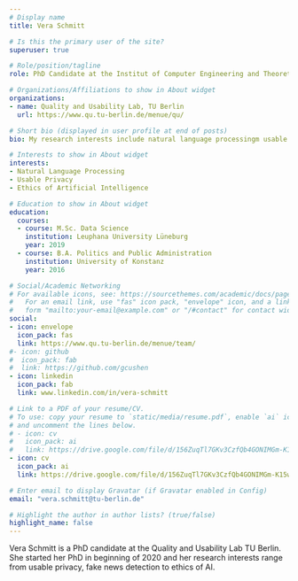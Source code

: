 ```yaml
---
# Display name
title: Vera Schmitt

# Is this the primary user of the site?
superuser: true

# Role/position/tagline
role: PhD Candidate at the Institut of Computer Engineering and Theoretical Computer Science

# Organizations/Affiliations to show in About widget
organizations:
- name: Quality and Usability Lab, TU Berlin
  url: https://www.qu.tu-berlin.de/menue/qu/

# Short bio (displayed in user profile at end of posts)
bio: My research interests include natural language processingm usable privacy, and ethics of AI.

# Interests to show in About widget
interests:
- Natural Language Processing 
- Usable Privacy
- Ethics of Artificial Intelligence 

# Education to show in About widget
education:
  courses:
  - course: M.Sc. Data Science
    institution: Leuphana University Lüneburg
    year: 2019
  - course: B.A. Politics and Public Administration
    institution: University of Konstanz
    year: 2016

# Social/Academic Networking
# For available icons, see: https://sourcethemes.com/academic/docs/page-builder/#icons
#   For an email link, use "fas" icon pack, "envelope" icon, and a link in the
#   form "mailto:your-email@example.com" or "/#contact" for contact widget.
social:
- icon: envelope
  icon_pack: fas
  link: https://www.qu.tu-berlin.de/menue/team/
#- icon: github
#  icon_pack: fab
#  link: https://github.com/gcushen
- icon: linkedin
  icon_pack: fab
  link: www.linkedin.com/in/vera-schmitt

# Link to a PDF of your resume/CV.
# To use: copy your resume to `static/media/resume.pdf`, enable `ai` icons in `params.toml`, 
# and uncomment the lines below.
# - icon: cv
#   icon_pack: ai
#   link: https://drive.google.com/file/d/156ZuqTl7GKv3CzfQb4GONIMGm-K15wJN/view?usp=sharing
- icon: cv
  icon_pack: ai
  link: https://drive.google.com/file/d/156ZuqTl7GKv3CzfQb4GONIMGm-K15wJN/view?usp=sharing

# Enter email to display Gravatar (if Gravatar enabled in Config)
email: "vera.schmitt@tu-berlin.de"

# Highlight the author in author lists? (true/false)
highlight_name: false
---
```


Vera Schmitt is a PhD candidate at the Quality and Usability Lab TU Berlin. She started her PhD in beginning of 2020 and her research interests range from usable privacy, fake news detection to ethics of AI. 


